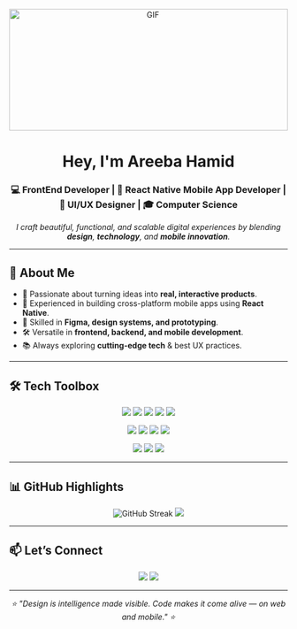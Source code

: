  <p align="center">
  <img
    src="https://media0.giphy.com/media/v1.Y2lkPTc5MGI3NjExbmE3ajBsdjdlczMwcWM1NTVjcTN6aTV4d2Vwcnp2amVteXYxZnNnNCZlcD12MV9pbnRlcm5hbF9naWZfYnlfaWQmY3Q9Zw/l2Sq12nlwDhbrPZDy/giphy.gif"
    width="100%"
    height="220"
    alt="GIF"
  >
</p>





<h1 align="center">Hey, I'm Areeba Hamid</h1>
<h3 align="center">💻 FrontEnd Developer | 📱 React Native Mobile App Developer | 🎨 UI/UX Designer | 🎓 Computer Science</h3>

<p align="center">
  <em>I craft beautiful, functional, and scalable digital experiences by blending <b>design</b>, <b>technology</b>, and <b>mobile innovation</b>.</em>
</p>

---

## 🌟 About Me
- 🚀 Passionate about turning ideas into **real, interactive products**.
- 📱 Experienced in building cross-platform mobile apps using **React Native**.
- 🎨 Skilled in **Figma, design systems, and prototyping**.
- 🛠 Versatile in **frontend, backend, and mobile development**.
- 📚 Always exploring **cutting-edge tech** & best UX practices.

---

## 🛠 Tech Toolbox

<p align="center">
  <!-- Frontend -->
  <img src="https://img.shields.io/badge/-React-61DAFB?style=for-the-badge&logo=react&logoColor=black">
  <img src="https://img.shields.io/badge/-React%20Native-20232A?style=for-the-badge&logo=react&logoColor=61DAFB">
  <img src="https://img.shields.io/badge/-Next.js-000?style=for-the-badge&logo=next.js">
  <img src="https://img.shields.io/badge/-TypeScript-3178C6?style=for-the-badge&logo=typescript&logoColor=white">
  <img src="https://img.shields.io/badge/-TailwindCSS-38B2AC?style=for-the-badge&logo=tailwind-css&logoColor=white">
</p>

<p align="center">
  <!-- Backend -->
  <img src="https://img.shields.io/badge/-Node.js-339933?style=for-the-badge&logo=node.js&logoColor=white">
  <img src="https://img.shields.io/badge/-Express-000?style=for-the-badge&logo=express">
  <img src="https://img.shields.io/badge/-PostgreSQL-4169E1?style=for-the-badge&logo=postgresql&logoColor=white">
  <img src="https://img.shields.io/badge/-Three.js-black?style=for-the-badge&logo=three.js">
</p>

<p align="center">
  <!-- Tools -->
  <img src="https://img.shields.io/badge/-Figma-F24E1E?style=for-the-badge&logo=figma&logoColor=white">
  <img src="https://img.shields.io/badge/-Vercel-000?style=for-the-badge&logo=vercel&logoColor=white">
  <img src="https://img.shields.io/badge/-GitHub_Actions-2088FF?style=for-the-badge&logo=github-actions&logoColor=white">
</p>

---

## 📊 GitHub Highlights  

<p align="center">
  <img src="https://streak-stats.demolab.com?user=areebahamid&theme=tokyonight" alt="GitHub Streak" />
  <img src="https://github-readme-stats.vercel.app/api/top-langs/?username=areebahamid&layout=compact&theme=tokyonight" />
</p>

---

## 📫 Let’s Connect

<p align="center">
  <a href="https://areebahamid.vercel.app"><img src="https://img.shields.io/badge/-Portfolio-000?style=for-the-badge&logo=vercel&logoColor=white"></a>
  <a href="https://www.linkedin.com/in/areebahamid22/"><img src="https://img.shields.io/badge/-LinkedIn-0A66C2?style=for-the-badge&logo=linkedin&logoColor=white"></a>
</p>

---

<p align="center">
  <em>⭐ "Design is intelligence made visible. Code makes it come alive — on web and mobile." ⭐</em>
</p>

